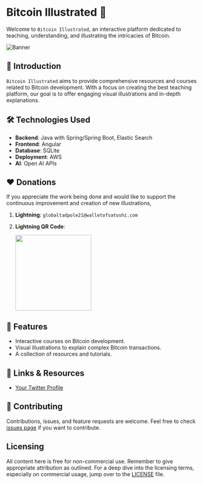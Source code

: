 # Bitcoin Illustrated 🚀

Welcome to `Bitcoin Illustrated`, an interactive platform dedicated to teaching, understanding, and illustrating the intricacies of Bitcoin.

![Banner](https://pbs.twimg.com/profile_banners/1363439894505418754/1677100704/1500x500)

## 📌 Introduction

`Bitcoin Illustrated` aims to provide comprehensive resources and courses related to Bitcoin development. With a focus on creating the best teaching platform, our goal is to offer engaging visual illustrations and in-depth explanations.

## 🛠️ Technologies Used

- **Backend**: Java with Spring/Spring Boot, Elastic Search
- **Frontend**: Angular
- **Database**: SQLite
- **Deployment**: AWS
- **AI**: Open AI APIs

## ❤️ Donations
If you appreciate the work being done and would like to support the continuous improvement and creation of new illustrations,

1. **Lightning**: `globaltadpole21@walletofsatoshi.com`
2. **Lightning QR Code**: 

    <img src="https://github.com/jrakibi/BTCillustrated/assets/19940301/902e0ff3-954b-4736-8af2-59bd65ba1b59" width="200" />


## 🚀 Features

- Interactive courses on Bitcoin development.
- Visual illustrations to explain complex Bitcoin transactions.
- A collection of resources and tutorials.


## 🔗 Links & Resources

- [Your Twitter Profile](https://twitter.com/BTCillustrated)

## 🤝 Contributing

Contributions, issues, and feature requests are welcome. Feel free to check [issues page](https://github.com/jrakibi/btcillustrated-front/issues) if you want to contribute.

## Licensing
All content here is free for non-commercial use. Remember to give appropriate attribution as outlined. For a deep dive into the licensing terms, especially on commercial usage, jump over to the [LICENSE](./LICENSE) file.

